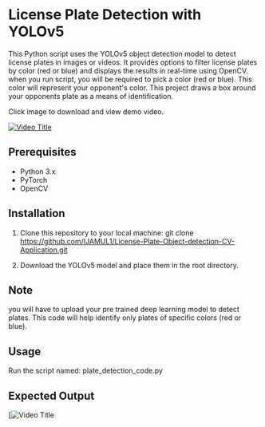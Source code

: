 # License Plate Detection with YOLOv5

This Python script uses the YOLOv5 object detection model to detect license plates in images or videos. It provides options to filter license plates by color (red or blue) and displays the results in real-time using OpenCV. when you run script, you will be required to pick a color (red or blue). This color will represent your opponent's color. This project draws a box around your opponents plate as a means of identification.

Click image to download and view demo video.

[![Video Title](https://github.com/IJAMUL1/Plate-Object-detection-CV-Application/blob/main/frame_0.jpg)](https://drive.google.com/file/d/1GZvM6IB3s34Q8Kr_OcSHLJ1U-ZD_yAf9/view?usp=drive_link)

## Prerequisites

- Python 3.x
- PyTorch
- OpenCV

## Installation

1. Clone this repository to your local machine: git clone https://github.com/IJAMUL1/License-Plate-Object-detection-CV-Application.git

2. Download the YOLOv5 model and place them in the root directory.

## Note
you will have to upload your pre trained deep learning model to detect plates. This code will help identify only plates of specific colors (red or blue).

## Usage

Run the script named: plate_detection_code.py

## Expected Output
[![Video Title](https://drive.google.com/file/d/1rZGndL7vpt9zQ7ESfz6fT9h97JMU8f9z/view?usp=drive_link)








